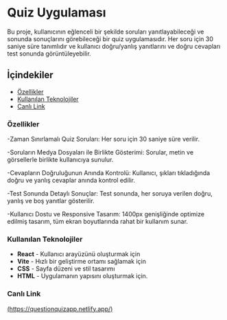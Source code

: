 # Quiz Uygulaması

Bu proje, kullanıcının eğlenceli bir şekilde soruları yanıtlayabileceği ve sonunda sonuçlarını görebileceği bir quiz uygulamasıdır. Her soru için 30 saniye süre tanımlıdır ve kullanıcı doğru/yanlış yanıtlarını ve doğru cevapları test sonunda görüntüleyebilir.

## İçindekiler
- [Özellikler](#özellikler)
- [Kullanılan Teknolojiler](#kullanılan-teknolojiler)
- [Canlı Link](#canlı-link)
### Özellikler

-Zaman Sınırlamalı Quiz Soruları: Her soru için 30 saniye süre verilir.

-Soruların Medya Dosyaları ile Birlikte Gösterimi: Sorular, metin ve görsellerle birlikte kullanıcıya sunulur.

-Cevapların Doğruluğunun Anında Kontrolü: Kullanıcı, şıkları tıkladığında doğru ve yanlış cevaplar anında kontrol edilir.

-Test Sonunda Detaylı Sonuçlar: Test sonunda, her soruya verilen doğru, yanlış ve boş yanıtlar gösterilir.

-Kullanıcı Dostu ve Responsive Tasarım: 1400px genişliğinde optimize edilmiş tasarım, tüm ekran boyutlarında rahat bir kullanım sunar.

### Kullanılan Teknolojiler

- **React** - Kullanıcı arayüzünü oluşturmak için
- **Vite** - Hızlı bir geliştirme ortamı sağlamak için
- **CSS** - Sayfa düzeni ve stil tasarımı
- **HTML** - Uygulamanın yapısını oluşturmak için.

### Canlı Link

[(https://questionquizapp.netlify.app/)](https://questionquizapp.netlify.app/)

